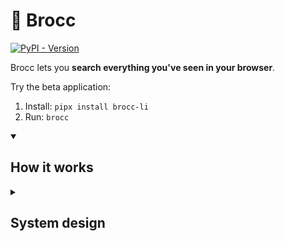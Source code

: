 # 🥦 Brocc

[![PyPI - Version](https://img.shields.io/pypi/v/brocc-li.svg)](https://pypi.org/project/brocc-li)


Brocc lets you **search everything you've seen in your browser**. 

Try the beta application:

1. Install: `pipx install brocc-li`
2. Run: `brocc`

<details open>
<summary><h2>How it works</h2></summary>


</details>

<details>
<summary><h2>System design</h2></summary>

Indexing personal data is a big responsibility. We believe this kind of software should be:

1. **Local**: Your data belongs on your computer. Brocc never logs or stores your data in the cloud (however, AI features use cloud AI models).
2. **Open**: Our system design and source code are available for inspection. We welcome open-source contributions.

Our goal is to build lightweight, durable software with minimal system requirements. We carefully choose dependencies that have this quality themselves, making pragmatic exceptions.

#### Overview

1. Brocc locally ingests documents from (1) your browser, (2) OAuth-authenticated APIs, and (3) your local filesystem.
2. Documents are converted to Markdown, chunked, and stored locally in DuckDB.
3. Document chunks are embedded (remotely) and stored locally in LanceDB.

#### Local app ([/cli](https://github.com/SubstrateLabs/brocc/tree/main/cli))

- [DuckDB](https://duckdb.org): Local columnar database
- [LanceDB](https://github.com/lancedb/lancedb): Local vector database. Embeddings (for ingestion + queries) use [Voyage AI](https://www.voyageai.com/) via our [API proxy](https://github.com/SubstrateLabs/brocc/blob/main/site/app/api/embed/route.ts).
- [OpenRouter](https://openrouter.ai/docs/quickstart): AI routing. LLM API requests are always made locally from your computer, using the OpenRouter API key we provision for your account.

#### Website ([/site](https://github.com/SubstrateLabs/brocc/tree/main/site))

- [Neon Postgres](https://neon.tech/docs/introduction): Used to store users, API keys, and collaboration settings.
- [WorkOS](https://workos.com): Used for auth.
- [Upstash Redis](https://upstash.com/docs/redis/overall/getstarted): Used to cache session information.


</details>

